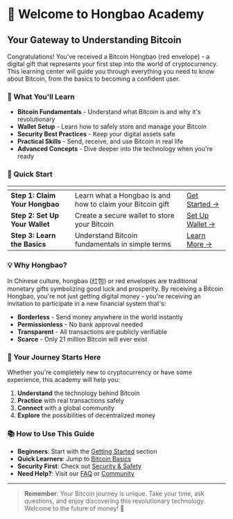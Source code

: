 # 🧧 Welcome to Hongbao Academy

## Your Gateway to Understanding Bitcoin

Congratulations! You've received a Bitcoin Hongbao (red envelope) - a digital gift that represents your first step into the world of cryptocurrency. This learning center will guide you through everything you need to know about Bitcoin, from the basics to becoming a confident user.

### 🎯 What You'll Learn

* **Bitcoin Fundamentals** - Understand what Bitcoin is and why it's revolutionary
* **Wallet Setup** - Learn how to safely store and manage your Bitcoin
* **Security Best Practices** - Keep your digital assets safe
* **Practical Skills** - Send, receive, and use Bitcoin in real life
* **Advanced Concepts** - Dive deeper into the technology when you're ready

### 🚀 Quick Start

<table data-view="cards"><thead><tr><th></th><th></th><th></th></tr></thead><tbody><tr><td><strong>Step 1: Claim Your Hongbao</strong></td><td>Learn what a Hongbao is and how to claim your Bitcoin gift</td><td><a href="getting-started/what-is-hongbao.md">Get Started →</a></td></tr><tr><td><strong>Step 2: Set Up Your Wallet</strong></td><td>Create a secure wallet to store your Bitcoin</td><td><a href="getting-started/setting-up-wallet.md">Set Up Wallet →</a></td></tr><tr><td><strong>Step 3: Learn the Basics</strong></td><td>Understand Bitcoin fundamentals in simple terms</td><td><a href="bitcoin-basics/what-is-bitcoin.md">Learn More →</a></td></tr></tbody></table>

### 💡 Why Hongbao?

In Chinese culture, hongbao (红包) or red envelopes are traditional monetary gifts symbolizing good luck and prosperity. By receiving a Bitcoin Hongbao, you're not just getting digital money - you're receiving an invitation to participate in a new financial system that's:

* **Borderless** - Send money anywhere in the world instantly
* **Permissionless** - No bank approval needed
* **Transparent** - All transactions are publicly verifiable
* **Scarce** - Only 21 million Bitcoin will ever exist

### 🌟 Your Journey Starts Here

Whether you're completely new to cryptocurrency or have some experience, this academy will help you:

1. **Understand** the technology behind Bitcoin
2. **Practice** with real transactions safely
3. **Connect** with a global community
4. **Explore** the possibilities of decentralized money

### 📚 How to Use This Guide

* **Beginners**: Start with the [Getting Started](getting-started/what-is-hongbao.md) section
* **Quick Learners**: Jump to [Bitcoin Basics](bitcoin-basics/what-is-bitcoin.md)
* **Security First**: Check out [Security & Safety](security/keeping-bitcoin-safe.md)
* **Need Help?**: Visit our [FAQ](resources/faq.md) or [Community](resources/community.md)

---

> **Remember**: Your Bitcoin journey is unique. Take your time, ask questions, and enjoy discovering this revolutionary technology. Welcome to the future of money! 🚀
